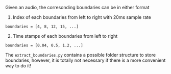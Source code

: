 Given an audio, the corresonding boundaries can be in either format

1. Index of each boundaries from left to right with 20ms sample rate
```
boundaries = [4, 8, 12, 15, ...]
```

2. Time stamps of each boundaries from left to right
```
boundaries = [0.04, 0.5, 1.2, ...]
```

The `extract_boundaries.py` contains a possible folder structure to store boundaries, however, it is totally not necessary if there is a more convenient way to do it!
